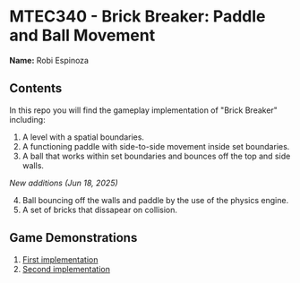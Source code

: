# MTEC340 - Brick Breaker: Paddle and Ball Movement

**Name:** Robi Espinoza

## Contents

In this repo you will find the gameplay implementation of "Brick Breaker" including:

1. A level with a spatial boundaries. 
2. A functioning paddle with side-to-side movement inside set boundaries. 
3. A ball that works within set boundaries and bounces off the top and side walls. 

*New additions (Jun 18, 2025)*

4. Ball bouncing off the walls and paddle by the use of the physics engine.
5. A set of bricks that dissapear on collision.

## Game Demonstrations

1. [First implementation](ScreenRecordings/BrickBreaker_Week2_Recording.mov)
2. [Second implementation](ScreenRecordings/BrickBreaker_Week4_Recording.mov)
